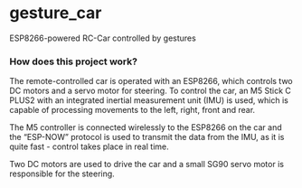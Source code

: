 # gesture_car
ESP8266-powered RC-Car controlled by gestures

### How does this project work?
The remote-controlled car is operated with an ESP8266, which controls two DC motors and a servo motor for steering.
To control the car, an M5 Stick C PLUS2 with an integrated inertial measurement unit (IMU) is used, which is capable of processing movements to the left, right, front and rear.

The M5 controller is connected wirelessly to the ESP8266 on the car and the “ESP-NOW” protocol is used to transmit the data from the IMU, as it is quite fast - control takes place in real time.

Two DC motors are used to drive the car and a small SG90 servo motor is responsible for the steering.
